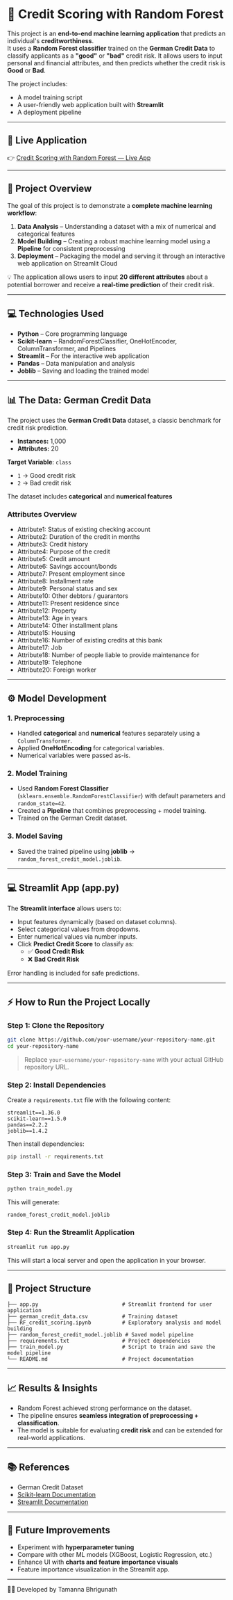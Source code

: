 # 🌟 Credit Scoring with Random Forest  

This project is an **end-to-end machine learning application** that predicts an individual's **creditworthiness**.  
It uses a **Random Forest classifier** trained on the **German Credit Data** to classify applicants as a **"good"** or **"bad"** credit risk. 
It allows users to input personal and financial attributes, and then predicts whether the credit risk is **Good** or **Bad**. 

The project includes:  
- A model training script  
- A user-friendly web application built with **Streamlit**  
- A deployment pipeline  

---

## 🚀 Live Application  
👉 [Credit Scoring with Random Forest — Live App](https://credit-scoring-using-random-forest-y4swxuubrbctwhjx6jxwte.streamlit.app/)  

---

## 🎯 Project Overview  

The goal of this project is to demonstrate a **complete machine learning workflow**:  

1. **Data Analysis** – Understanding a dataset with a mix of numerical and categorical features  
2. **Model Building** – Creating a robust machine learning model using a **Pipeline** for consistent preprocessing  
3. **Deployment** – Packaging the model and serving it through an interactive web application on Streamlit Cloud  

💡 The application allows users to input **20 different attributes** about a potential borrower and receive a **real-time prediction** of their credit risk.  

---

## 💻 Technologies Used  

- **Python** – Core programming language  
- **Scikit-learn** – RandomForestClassifier, OneHotEncoder, ColumnTransformer, and Pipelines  
- **Streamlit** – For the interactive web application  
- **Pandas** – Data manipulation and analysis  
- **Joblib** – Saving and loading the trained model  

---

## 📊 The Data: German Credit Data  

The project uses the **German Credit Data** dataset, a classic benchmark for credit risk prediction.  
- **Instances:** 1,000  
- **Attributes:** 20  

**Target Variable**: `class`
- `1` → Good credit risk  
- `2` → Bad credit risk  

The dataset includes **categorical** and **numerical features**

### Attributes Overview  
- Attribute1: Status of existing checking account  
- Attribute2: Duration of the credit in months  
- Attribute3: Credit history  
- Attribute4: Purpose of the credit  
- Attribute5: Credit amount  
- Attribute6: Savings account/bonds  
- Attribute7: Present employment since  
- Attribute8: Installment rate  
- Attribute9: Personal status and sex  
- Attribute10: Other debtors / guarantors  
- Attribute11: Present residence since  
- Attribute12: Property  
- Attribute13: Age in years  
- Attribute14: Other installment plans  
- Attribute15: Housing  
- Attribute16: Number of existing credits at this bank  
- Attribute17: Job  
- Attribute18: Number of people liable to provide maintenance for  
- Attribute19: Telephone  
- Attribute20: Foreign worker  

---

## ⚙️ Model Development

### 1. Preprocessing
- Handled **categorical** and **numerical** features separately using a `ColumnTransformer`.  
- Applied **OneHotEncoding** for categorical variables.  
- Numerical variables were passed as-is.  

### 2. Model Training
- Used **Random Forest Classifier** (`sklearn.ensemble.RandomForestClassifier`) with default parameters and `random_state=42`.  
- Created a **Pipeline** that combines preprocessing + model training.  
- Trained on the German Credit dataset.  

### 3. Model Saving
- Saved the trained pipeline using **joblib** → `random_forest_credit_model.joblib`.  

---

## 💻 Streamlit App (app.py)

The **Streamlit interface** allows users to:  
- Input features dynamically (based on dataset columns).  
- Select categorical values from dropdowns.  
- Enter numerical values via number inputs.  
- Click **Predict Credit Score** to classify as:  
  - ✅ **Good Credit Risk**  
  - ❌ **Bad Credit Risk**  

Error handling is included for safe predictions.

---

## ⚡ How to Run the Project Locally  

### Step 1: Clone the Repository  
```bash
git clone https://github.com/your-username/your-repository-name.git
cd your-repository-name
```
> Replace `your-username/your-repository-name` with your actual GitHub repository URL.  

### Step 2: Install Dependencies  
Create a `requirements.txt` file with the following content:  
```
streamlit==1.36.0
scikit-learn==1.5.0
pandas==2.2.2
joblib==1.4.2
```
Then install dependencies:  
```bash
pip install -r requirements.txt
```

### Step 3: Train and Save the Model  
```bash
python train_model.py
```
This will generate:  
```
random_forest_credit_model.joblib
```

### Step 4: Run the Streamlit Application  
```bash
streamlit run app.py
```

This will start a local server and open the application in your browser.  

---

## 📂 Project Structure  

```
├── app.py                           # Streamlit frontend for user application  
├── german_credit_data.csv           # Training dataset  
├── RF_credit_scoring.ipynb          # Exploratory analysis and model building  
├── random_forest_credit_model.joblib # Saved model pipeline  
├── requirements.txt                 # Project dependencies  
├── train_model.py                   # Script to train and save the model pipeline  
└── README.md                        # Project documentation  
```

---

## 📈 Results & Insights

- Random Forest achieved strong performance on the dataset.  
- The pipeline ensures **seamless integration of preprocessing + classification**.  
- The model is suitable for evaluating **credit risk** and can be extended for real-world applications.

---

## 📚 References

- German Credit Dataset  
- [Scikit-learn Documentation](https://scikit-learn.org/stable/)  
- [Streamlit Documentation](https://docs.streamlit.io/)  

---

## 📌 Future Improvements  
- Experiment with **hyperparameter tuning**  
- Compare with other ML models (XGBoost, Logistic Regression, etc.)  
- Enhance UI with **charts and feature importance visuals**  
- Feature importance visualization in the Streamlit app. 

---

👩‍💻 Developed by Tamanna Bhrigunath  
